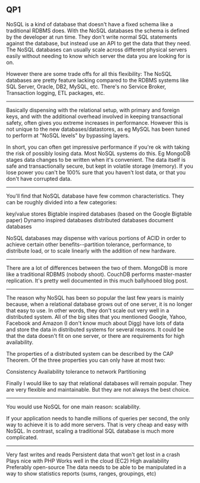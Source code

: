 ## QP1

NoSQL is a kind of database that doesn't have a fixed schema like a traditional RDBMS does. With the NoSQL databases the schema is defined by the developer at run time. They don't write normal SQL statements against the database, but instead use an API to get the data that they need. The NoSQL databases can usually scale across different physical servers easily without needing to know which server the data you are looking for is on.

However there are some trade offs for all this flexibility: The NoSQL databases are pretty feature lacking compared to the RDBMS systems like SQL Server, Oracle, DB2, MySQL, etc. There's no Service Broker, Transaction logging, ETL packages, etc.

---

Basically dispensing with the relational setup, with primary and foreign keys, and with the additional overhead involved in keeping transactional safety, often gives you extreme increases in performance. However this is not unique to the new databases/datastores, as eg MySQL has been tuned to perform at "NoSQL levels" by bypassing layers.

In short, you can often get impressive performance if you're ok with taking the risk of possibly losing data. Most NoSQL systems do this. Eg MongoDB stages data changes to be written when it's convenient. The data itself is safe and transactionally secure, but kept in volatile storage (memory). If you lose power you can't be 100% sure that you haven't lost data, or that you don't have corrupted data.

---

You'll find that NoSQL database have few common characteristics. They can be roughly divided into a few categories:

key/value stores
Bigtable inspired databases (based on the Google Bigtable paper)
Dynamo inspired databases
distributed databases
document databases

NoSQL databases may dispense with various portions of ACID in order to achieve certain other benefits--partition tolerance, performance, to distribute load, or to scale linearly with the addition of new hardware.

---

There are a lot of differences between the two of them. MongoDB is more like a traditional RDBMS (nobody shoot). CouchDB performs master-master replication. It's pretty well documented in this much ballyhooed blog post.

---

The reason why NoSQL has been so popular the last few years is mainly because, when a relational database grows out of one server, it is no longer that easy to use. In other words, they don't scale out very well in a distributed system. All of the big sites that you mentioned Google, Yahoo, Facebook and Amazon (I don't know much about Digg) have lots of data and store the data in distributed systems for several reasons. It could be that the data doesn't fit on one server, or there are requirements for high availability.

The properties of a distributed system can be described by the CAP Theorem. Of the three properties you can only have at most two:

C​onsistency
A​vailability
tolerance to network P​artitioning

Finally I would like to say that relational databases will remain popular. They are very flexible and maintainable. But they are not always the best choice.

---

You would use NoSQL for one main reason: scalability.

If your application needs to handle millions of queries per second, the only way to achieve it is to add more servers. That is very cheap and easy with NoSQL. In contrast, scaling a traditional SQL database is much more complicated.

---

Very fast writes and reads
Persistent data that won't get lost in a crash
Plays nice with PHP
Works well in the cloud (EC2)
High availability
Preferably open-source
The data needs to be able to be manipulated in a way to show statistics reports (sums, ranges, groupings, etc)